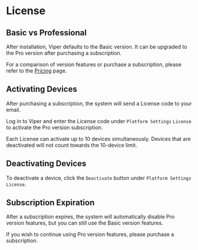 # License

## Basic vs Professional

After installation, Viper defaults to the Basic version. It can be upgraded to the Pro version after purchasing a subscription. 

For a comparison of version features or purchase a subscription, please refer to the [Pricing](../pricing.md) page.

## Activating Devices
After purchasing a subscription, the system will send a License code to your email. 

Log in to Viper and enter the License code under `Platform Settings` `License` to activate the Pro version subscription.

Each License can activate up to 10 devices simultaneously. Devices that are deactivated will not count towards the 10-device limit.

## Deactivating Devices
To deactivate a device, click the `Deactivate` button under `Platform Settings` `License`.

## Subscription Expiration
After a subscription expires, the system will automatically disable Pro version features, but you can still use the Basic version features. 

If you wish to continue using Pro version features, please purchase a subscription.